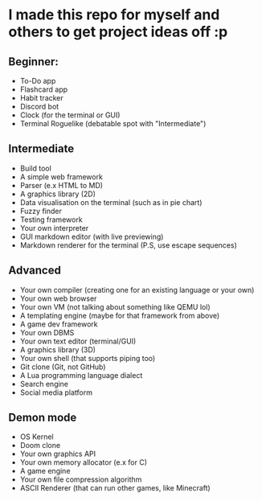 # I made this repo for myself and others to get project ideas off :p
 
## Beginner:
- To-Do app
- Flashcard app
- Habit tracker
- Discord bot
- Clock (for the terminal or GUI)
- Terminal Roguelike (debatable spot with "Intermediate")
 
## Intermediate
- Build tool
- A simple web framework
- Parser (e.x HTML to MD)
- A graphics library (2D)
- Data visualisation on the terminal (such as in pie chart)
- Fuzzy finder
- Testing framework
- Your own interpreter
- GUI markdown editor (with live previewing)
- Markdown renderer for the terminal (P.S, use escape sequences)
 
## Advanced
- Your own compiler (creating one for an existing language or your own)
- Your own web browser
- Your own VM (not talking about something like QEMU lol)
- A templating engine (maybe for that framework from above)
- A game dev framework
- Your own DBMS
- Your own text editor (terminal/GUI)
- A graphics library (3D)
- Your own shell (that supports piping too)
- Git clone (Git, not GitHub)
- A Lua programming language dialect
- Search engine
- Social media platform

## Demon mode
- OS Kernel
- Doom clone
- Your own graphics API
- Your own memory allocator (e.x for C)
- A game engine
- Your own file compression algorithm
- ASCII Renderer (that can run other games, like Minecraft)
